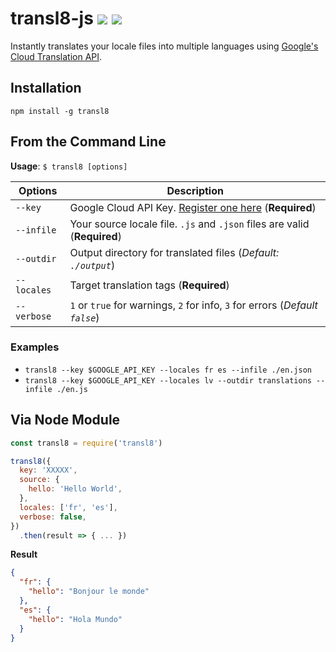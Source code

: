 # transl8-js [![](https://badge.fury.io/js/transl8.svg)](https://npmjs.org/package/transl8) [![](https://www.travis-ci.com/theAlexPatin/eslint-config-thealexpatin.svg?branch=master)](https://travis-ci.com/theAlexPatin/eslint-config-thealexpatin)

Instantly translates your locale files into multiple languages using [Google's Cloud Translation API](https://developers.google.com/apis-explorer/#p/translate/v3/).

## Installation

```
npm install -g transl8
```

## From the Command Line

**Usage**: `$ transl8 [options]`

| Options     | Description                                                                                                            |
| ----------- | ---------------------------------------------------------------------------------------------------------------------- |
| `--key`     | Google Cloud API Key. [Register one here](https://developers.google.com/apis-explorer/#p/translate/v3/) (**Required**) |
| `--infile`  | Your source locale file. `.js` and `.json` files are valid (**Required**)                                              |
| `--outdir`  | Output directory for translated files (_Default: `./output`_)                                                          |
| `--locales` | Target translation tags (**Required**)                                                                                 |
| `--verbose` | `1` or `true` for warnings, `2` for info, `3` for errors (_Default `false`_)                                           |

### Examples

- `transl8 --key $GOOGLE_API_KEY --locales fr es --infile ./en.json`
- `transl8 --key $GOOGLE_API_KEY --locales lv --outdir translations --infile ./en.js`

## Via Node Module

```javascript
const transl8 = require('transl8')

transl8({
  key: 'XXXXX',
  source: {
    hello: 'Hello World',
  },
  locales: ['fr', 'es'],
  verbose: false,
})
  .then(result => { ... })
```

**Result**

```json
{
  "fr": {
    "hello": "Bonjour le monde"
  },
  "es": {
    "hello": "Hola Mundo"
  }
}
```
